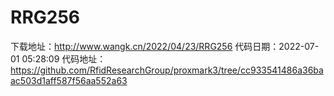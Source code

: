 # RRG256
下载地址：http://www.wangk.cn/2022/04/23/RRG256
代码日期：2022-07-01 05:28:09
代码地址：https://github.com/RfidResearchGroup/proxmark3/tree/cc933541486a36baac503d1aff587f56aa552a63
